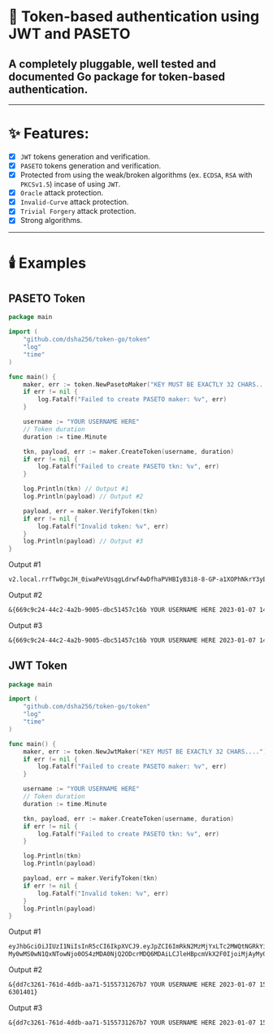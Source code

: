 # :rocket: Token-based authentication using JWT and PASETO
## A completely pluggable, well tested and documented Go package for token-based authentication.

---

# :sparkles: Features:
- [x] `JWT` tokens generation and verification.
- [x] `PASETO` tokens generation and verification.
- [x] Protected from using the weak/broken algorithms (ex. `ECDSA`, `RSA` with `PKCSv1.5`) incase of using `JWT`.
- [x] `Oracle` attack protection.
- [x] `Invalid-Curve` attack protection.
- [x] `Trivial Forgery` attack protection.
- [x] Strong algorithms.

---

# :candle: Examples
## PASETO Token
```go
package main

import (
	"github.com/dsha256/token-go/token"
	"log"
	"time"
)

func main() {
	maker, err := token.NewPasetoMaker("KEY MUST BE EXACTLY 32 CHARS....")
	if err != nil {
		log.Fatalf("Failed to create PASETO maker: %v", err)
	}

	username := "YOUR USERNAME HERE"
	// Token duration
	duration := time.Minute

	tkn, payload, err := maker.CreateToken(username, duration)
	if err != nil {
		log.Fatalf("Failed to create PASETO tkn: %v", err)
	}

	log.Println(tkn) // Output #1
	log.Println(payload) // Output #2

	payload, err = maker.VerifyToken(tkn)
	if err != nil {
		log.Fatalf("Invalid token: %v", err)
	}
	log.Println(payload) // Output #3
}
```

Output #1
```txt
v2.local.rrfTw0gcJH_0iwaPeVUsqgLdrwf4wDfhaPVHBIyB3i8-8-GP-a1XOPhNkrY3yEZnZkJebiNyivGaRdZvpyZsUzPJzArJCwz3rt2dmiCDPtyBstlZ5fTBYKU7dN51aRl5zHR6cXnvmHsK21KTBZ3BB65nc5eBuRXAHz9IKB3TIwjYeWQk6cu9nutAfiEZ8oQ2la4Q-pruIRYv_1niwilmwZWQVTnUmEiBhjoRAlkcilp-buDycHs_LwwS1bVt_lEbmhgyKc3CYFJSxg-q6tKD6ZkU0k-Dw84e.bnVsbA
```

Output #2
```txt
&{669c9c24-44c2-4a2b-9005-dbc51457c16b YOUR USERNAME HERE 2023-01-07 14:47:36.55678518 +0400 +04 m=+0.000188001 2023-01-07 14:48:36.55678518 +0400 +04 m=+60.000188101}
```

Output #3
```txt
&{669c9c24-44c2-4a2b-9005-dbc51457c16b YOUR USERNAME HERE 2023-01-07 14:47:36.55678518 +0400 +04 2023-01-07 14:48:36.55678518 +0400 +04}
```

## JWT Token
```go
package main

import (
	"github.com/dsha256/token-go/token"
	"log"
	"time"
)

func main() {
	maker, err := token.NewJwtMaker("KEY MUST BE EXACTLY 32 CHARS....")
	if err != nil {
		log.Fatalf("Failed to create PASETO maker: %v", err)
	}

	username := "YOUR USERNAME HERE"
	// Token duration
	duration := time.Minute

	tkn, payload, err := maker.CreateToken(username, duration)
	if err != nil {
		log.Fatalf("Failed to create PASETO tkn: %v", err)
	}

	log.Println(tkn)
	log.Println(payload)

	payload, err = maker.VerifyToken(tkn)
	if err != nil {
		log.Fatalf("Invalid token: %v", err)
	}
	log.Println(payload)
}
```

Output #1
```txt
eyJhbGciOiJIUzI1NiIsInR5cCI6IkpXVCJ9.eyJpZCI6ImRkN2MzMjYxLTc2MWQtNGRkYi1hYTcxLTUxNTU3MzEyNjdiNyIsInVzZXJuYW1lIjoiWU9VUiBVU0VSTkFNRSBIRVJFIiwiaXNzdWVkX2F0IjoiMjAy
My0wMS0wN1QxNTowNjo0OS4zMDA0NjQ2ODcrMDQ6MDAiLCJleHBpcmVkX2F0IjoiMjAyMy0wMS0wN1QxNTowNzo0OS4zMDA0NjQ3ODcrMDQ6MDAifQ.IYJFRd7yhxoZbXuis2ptDdjidhY4SMzIzCMvMxiZboE
```

Output #2
```txt
&{dd7c3261-761d-4ddb-aa71-5155731267b7 YOUR USERNAME HERE 2023-01-07 15:06:49.300464687 +0400 +04 m=+0.016301401 2023-01-07 15:07:49.300464787 +0400 +04 m=+60.01
6301401}
```

Output #3
```txt
&{dd7c3261-761d-4ddb-aa71-5155731267b7 YOUR USERNAME HERE 2023-01-07 15:06:49.300464687 +0400 +04 2023-01-07 15:07:49.300464787 +0400 +04}
```
